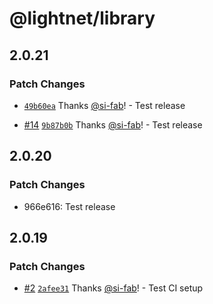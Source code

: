 # @lightnet/library

## 2.0.21

### Patch Changes

- [`49b60ea`](https://github.com/LightNetDev/lightnet-library/commit/49b60ea5a7a8846cf3506cb23b97b839052f1d22) Thanks [@si-fab](https://github.com/si-fab)! - Test release

- [#14](https://github.com/LightNetDev/lightnet-library/pull/14) [`9b87b0b`](https://github.com/LightNetDev/lightnet-library/commit/9b87b0b436bb0f4dde2f6683d75b23f784dbac26) Thanks [@si-fab](https://github.com/si-fab)! - Test release

## 2.0.20

### Patch Changes

- 966e616: Test release

## 2.0.19

### Patch Changes

- [#2](https://github.com/LightNetDev/lightnet-library/pull/2) [`2afee31`](https://github.com/LightNetDev/lightnet-library/commit/2afee31674e44b98cdf1385a26f6df51857dbd94) Thanks [@si-fab](https://github.com/si-fab)! - Test CI setup
